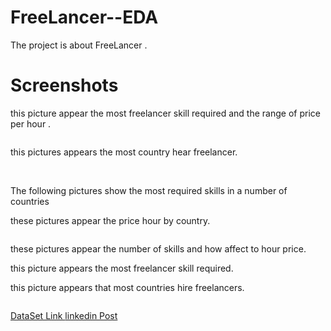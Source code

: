 # FreeLancer--EDA

The project is about FreeLancer .

# Screenshots
 
 this picture appear the most freelancer skill required and the range of price per hour .
 
<img src="https://github.com/AlaaQutishat/FreeLancer--EDA/blob/main/images/Screenshot%202022-08-19%20214634.png" alt="" title="">

 this pictures appears the most country hear freelancer.

<img src="https://github.com/AlaaQutishat/FreeLancer--EDA/blob/main//images/Screenshot%202022-08-19%20214649.png" alt="" title="">
<img src="https://github.com/AlaaQutishat/FreeLancer--EDA/blob/main//images/Screenshot%202022-08-19%20214749.png" alt="" title="">

The following pictures show the most required skills in a number of countries
<img src="https://github.com/AlaaQutishat/FreeLancer--EDA/blob/main//images/Screenshot%2022-08-19%214827.png" alt="" title="">
<img src="https://github.com/AlaaQutishat/FreeLancer--EDA/blob/main//images/Screenshot%2022-08-19%214854.png" alt="" title="">
<img src="https://github.com/AlaaQutishat/FreeLancer--EDA/blob/main//images/Screenshot%202022-08-19%20214906.png" alt="" title="">
<img src="https://github.com/AlaaQutishat/FreeLancer--EDA/blob/main//images/Screenshot%202022-08-19%20214919.png" alt="" title="">
<img src="https://github.com/AlaaQutishat/FreeLancer--EDA/blob/main//images/Screenshot%202022-08-19%20214935.png" alt="" title="">
<img src="https://github.com/AlaaQutishat/FreeLancer--EDA/blob/main//images/Screenshot%202022-08-19%20215128.png" alt="" title="">
<img src="https://github.com/AlaaQutishat/FreeLancer--EDA/blob/main//images/Screenshot%202022-08-19%20215245.png" alt="" title="">
<img src="https://github.com/AlaaQutishat/FreeLancer--EDA/blob/main//images/Screenshot%202022-08-19%20215323.png" alt="" title="">
<img src="https://github.com/AlaaQutishat/FreeLancer--EDA/blob/main//images/Screenshot%202022-08-19%20215245.png" alt="" title="">


these pictures appear the price hour by country.

<img src="https://github.com/AlaaQutishat/FreeLancer--EDA/blob/main//images/Screenshot%202022-08-19%20215829.png" alt="" title="">

these pictures appear the number of skills and how affect to hour price.
<img src="https://github.com/AlaaQutishat/FreeLancer--EDA/blob/main//images/Screenshot%202022-08-19%20220227.png" alt="" title="">

this picture appears the most freelancer skill required.
<img src="https://github.com/AlaaQutishat/FreeLancer--EDA/blob/main//images/Screenshot%202022-08-19%20221753.png" alt="" title="">

this picture appears that most countries hire freelancers.

<img src="https://github.com/AlaaQutishat/FreeLancer--EDA/blob/main//images/Screenshot%202022-08-19%20221915.png" alt="" title="">

[DataSet Link ](https://www.kaggle.com/datasets/ragadalabdullateef/freelancers-in-middle-east)
[linkedin Post ](https://www.linkedin.com/posts/alaa-qutishat_data-pandas-ai-activity-6966488406096814080-uBqK)


